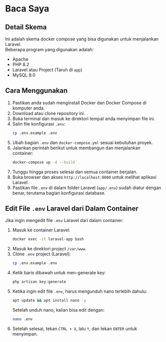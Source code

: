 # Baca Saya 

## Detail Skema 
Ini adalah skema docker compose yang bisa digunakan untuk menjalankan Laravel.  
Beberapa program yang digunakan adalah:
- Apache
- PHP 8.2
- Laravel atau Project (Taruh di `app`)
- MySQL 8.0

## Cara Menggunakan
1. Pastikan anda sudah menginstall Docker dan Docker Compose di komputer anda.
2. Download atau clone repository ini.
3. Buka terminal dan masuk ke direktori tempat anda menyimpan file ini.
4. Salin file konfigurasi `.env`:
    ```bash
    cp .env.example .env
    ```
5. Ubah bagian `.env` dan `docker-compose.yml` sesuai kebutuhan proyek.
6. Jalankan perintah berikut untuk membangun dan menjalankan container:
    ```bash
    docker-compose up -d --build
    ```
7. Tunggu hingga proses selesai dan semua container berjalan.
8. Buka browser dan akses `http://localhost:8000` untuk melihat aplikasi Laravel.
9. Pastikan file `.env` di dalam folder Laravel (`app/.env`) sudah diatur dengan benar, terutama bagian konfigurasi database.

## Edit File `.env` Laravel dari Dalam Container
Jika ingin mengedit file `.env` Laravel dari dalam container:

1. Masuk ke container Laravel:
    ```bash
    docker exec -it laravel-app bash
    ```
2. Masuk ke direktori project `/var/www`.
3. Clone `.env` project (Laravel):
    ```bash
    cp .env.example .env
    ```
4. Ketik baris dibawah untuk men-generate key:
    ```bash
    php artisan key:generate
    ```
5. Ketika ingin edit file `.env`, harus mengunduh nano terlebih dahulu:
    ```bash
    apt update && apt install nano -y
    ```
    Setelah unduh nano, kalian bisa edit dengan:
    ```bash
    nano .env
    ```
6. Setelah selesai, tekan `CTRL + X`, lalu `Y`, dan tekan `ENTER` untuk menyimpan.

